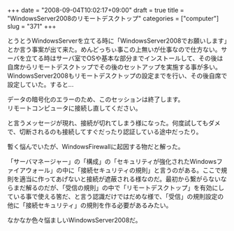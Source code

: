 +++
date = "2008-09-04T10:02:17+09:00"
draft = true
title = "WindowsServer2008のリモートデスクトップ"
categories = ["computer"]
slug = "371"
+++

とうとうWindowsServerを立てる時に「WindowsServer2008でお願いします」とか言う事案が出て来た。めんどっちぃ事この上無いが仕事なので仕方ない。サーバを立てる時はサーバ室でOSや基本な部分までインストールして、その後は自席からリモートデスクトップでその後のセットアップを実施する事が多い。WindowsServer2008もリモートデスクトップの設定までを行い、その後自席で設定していた。すると...
<pre>データの暗号化のエラーのため、このセッションは終了します。
リモートコンピュータに接続し直してください。</pre>
と言うメッセージが現れ、接続が切れてしまう様になった。何度試してもダメで、切断されるのも接続してすぐだったり認証している途中だったり。

暫く悩んでいたが、WindowsFirewallに起因する物だと解った。

「サーバマネージャー」の「構成」の「セキュリティが強化されたWindowsファイアウォール」の中に「接続セキュリティの規則」と言うのがある。ここで規則を適当に作ってあげないと接続が遮蔽される様なのだ。最初から繋がらないならまだ解るのだが、「受信の規則」の中で「リモートデスクトップ」を有効にしている事で使える筈だ、と言う認識だけではだめな様で、「受信」の規則設定の他に「接続セキュリティ」の規則を作る必要があるみたい。

なかなか色々悩ましいWindowsServer2008だ。
